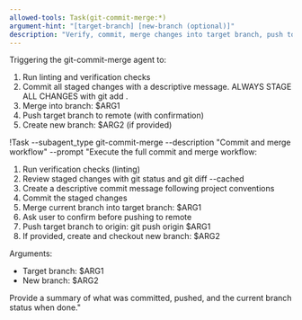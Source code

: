 ```yaml
---
allowed-tools: Task(git-commit-merge:*)
argument-hint: "[target-branch] [new-branch (optional)]"
description: "Verify, commit, merge changes into target branch, push to remote, and optionally create a new branch"
---
```


Triggering the git-commit-merge agent to:
1. Run linting and verification checks
2. Commit all staged changes with a descriptive message. ALWAYS STAGE ALL CHANGES with git add .
3. Merge into branch: $ARG1
4. Push target branch to remote (with confirmation)
5. Create new branch: $ARG2 (if provided)

!Task --subagent_type git-commit-merge --description "Commit and merge workflow" --prompt "Execute the full commit and merge workflow:

1. Run verification checks (linting)
2. Review staged changes with git status and git diff --cached
3. Create a descriptive commit message following project conventions
4. Commit the staged changes
5. Merge current branch into target branch: $ARG1
6. Ask user to confirm before pushing to remote
7. Push target branch to origin: git push origin $ARG1
8. If provided, create and checkout new branch: $ARG2

Arguments:
- Target branch: $ARG1
- New branch: $ARG2

Provide a summary of what was committed, pushed, and the current branch status when done."

